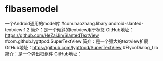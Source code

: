 # flbasemodel
一个Android通用的model库
#com.haozhang.libary:android-slanted-textview:1.2
简介：是一个倾斜的textview用于标签
GitHub地址：https://github.com/HeZaiJin/SlantedTextView
#com.github.lygttpod:SuperTextView
简介：是一个强大的textview扩展
GitHub地址：https://github.com/lygttpod/SuperTextView
#FlycoDialog_Lib
简介：是一个弹出框组件
GitHub地址：
